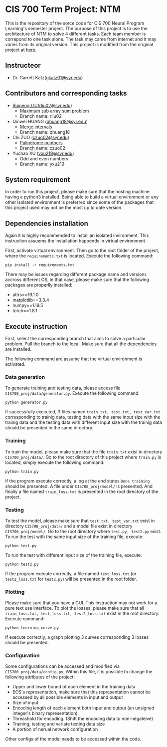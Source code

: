 # CIS 700 Term Project: NTM
This is the repository of the sorce code for CIS 700 Neural Program Learning's semester project. The purpose of this project is to use the architecture of NTM to solve 4 different tasks. Each team member is correpond to one task alone. The task may came from internet and it may varies from its original version. 
This project is modified from the original project at [here](https://github.com/loudinthecloud/pytorch-ntm).

## Instructeor 
* Dr. Garrett Katz(gkatz01@syr.edu)

## Contributors and corresponding tasks
* [Ruipeng LIU](https://github.com/EmilioLrp)(rliu02@syr.edu)
	* [Maximum sub array sum problem](https://leetcode.com/problems/maximum-subarray/)
	* Branch name: rliu02
* Qinwei HUANG (qhuang18@syr.edu)
	* [Merge intervals](https://leetcode.com/problems/merge-intervals/)
	* Branch name: qhuang18
* Chi ZUO (czuo02@syr.edu)
	* [Palindrome numbers](https://leetcode.com/problems/palindrome-number/)
	* Branch name: czuo02
* Yuchao XU (yxu219@syr.edu)
	* Odd and even numbers
	* Branch name: yxu219

## System requirement
In order to run this project, please make sure that the hosting machine having a python3 installed. Being able to build a virtual environment or any other isolated environment is preferred since some of the packages that this project used may not be the most up to date version.

## Dependencies installation
Again it is highly recommended to install an isolated invironment. This instruction assuems the installation happends in virtual environment.

First, activate virtual environment. Then go to the root folder of the project, where the `requirements.txt` is located. Execute the following command:

```
pip install -r requirements.txt
```

There may be issues regarding different package name and versions accross different OS, in that case, please make sure that the following packages are properlly installed:

* attrs==19.1.0
* matplotlib==3.3.4
* numpy==1.19.5
* torch==1.8.1

## Execute instruction
First, select the corresponding branch that aims to solve a particular problem. Pull the branch to the local. Make sure that all the dependencies are installed.

The following command are assume that the virtual environment is activated.

### Data generation
To generate training and testing data, please access file `CIS700_proj/data/generator.py`. Execute the following command:
```
python generator.py
```
If successfully executed, 3 files named `train.txt, test.txt, test_var.txt` corresponding to trainig data, testing data with the same input size with the trainig data and the testing data with different input size with the trainig data should be presented in the same directory.

### Training
To train the model, please make sure that the file `train.txt` exist in directory `CIS700_proj/data/`. Go to the root directory of this project where `train.py` is located, simply execute the following command:
```
python train.py
```

If the program execute correctly, a log at the end states `Done training` should be presented. A file under `CIS700_proj/model/` is presented. And finally a file named `train_loss.txt` is presented in the root directory of the project.

### Testing
To test the model, please make sure that `test.txt, test_var.txt` exist in directory `CIS700_proj/data/` and a model file exist in directory `CIS700_proj/model/`. Go to the root directory where `test.py, test2.py` exist. To run the test with the same input size of the training file, execute: 
```
python test.py
```

To run the test with different input size of the training file, execute:
```
python test2.py
```
If the program execute correctly, a file named `test_loss.txt` (or `test2_loss.txt` for `test2.py`) will be presented in the root folder.

### Plotting
Please make sure that you have a GUI. This instruction may not work for a pure text use interface.
To plot the losses, please make sure that all `train_loss.txt, test_loss.txt, test2_loss.txt` exist in the root directory. Execute command:
```
python learning_curve.py
```
If execute correctly, a graph plotting 3 curves corresponding 3 losses should be presented.

### Configuration
Some configurations can be accessed and modified via `CIS700_proj/data/config.py`. Within this file, it is possible to change the following attributes of the project:
* Upper and lower bound of each element in the training data
* EOS's representation, make sure that this representation cannot be accessed by all possible elements in input and output
* Size of input
* Encoding length of each element both input and output (an unsigned integer's binary representation)
* Threashold for encoding. (Shift the encoding data to non-negateive)
* Training, testing and variate testing data size
* A portion of nerual network configuration

Other configs of the model needs to be accessed within the code.
